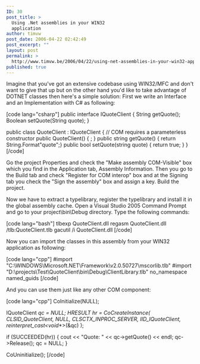 ```yaml
---
ID: 30
post_title: >
  Using .Net assemblies in your WIN32
  application
author: timvw
post_date: 2006-04-22 02:42:49
post_excerpt: ""
layout: post
permalink: >
  http://www.timvw.be/2006/04/22/using-net-assemblies-in-your-win32-application/
published: true
---
```

<p>Imagine that you've got an extensive codebase using WIN32/MFC and don't want to give that up but on the other hand you'd like to take advantage of DOTNET classes then here's a simple solution: First we write an Interface and an Implementation with C# as following:</p>
[code lang="csharp"]
public interface IQuoteClient {
  String getQuote();
  Boolean setQuote(String quote);
}

public class QuoteClient : IQuoteClient {
  // COM requires a parameterless constructor
  public QuoteClient() { ; }
  public string getQuote() { return String.Format"quote";}
  public bool setQuote(string quote) { return true; }
}
[/code]

<p>Go the project Properties and check the "Make assembly COM-Visible" box which you find in the Application tab, Assembly Information. Then you go to the Build tab and check "Register for COM interop" box and at the Signing tab you check the "Sign the assembly" box and assign a key. Build the project.</p>

<p>Now we have to extract a typelibrary, register the typelibrary and install it in the global assembly cache. Open a Visual Studio 2005 Command Prompt and go to your project\bin\Debug directory. Type the following commands:</p>
[code lang="bash"]
tlbexp QuoteClient.dll
regasm QuoteClient.dll /tlb:QuoteClient.tlb
gacutil /i QuoteClient.dll
[/code]

<p>Now you can import the classes in this assembly from your WIN32 application as following:</p>
[code lang="cpp"]
#import "C:\WINDOWS\Microsoft.NET\Framework\v2.0.50727\mscorlib.tlb"
#import "D:\projects\Test\QuoteClient\bin\Debug\ClientLibrary.tlb" no_namespace named_guids
[/code]

<p>And you can use them just like any other COM component:</p>
[code lang="cpp"]
CoInitialize(NULL);

IQuoteClient *qc = NULL;
HRESULT hr = CoCreateInstance(
  CLSID_QuoteClient,
  NULL,
  CLSCTX_INPROC_SERVER,
  IID_IQuoteClient,
  reinterpret_cast<void**>(&qc)
);

if (SUCCEEDED(hr)) {
  cout << "Quote: " << qc->getQuote() << endl;
  qc->Release();
  qc = NULL;
}

CoUninitialize();
[/code]